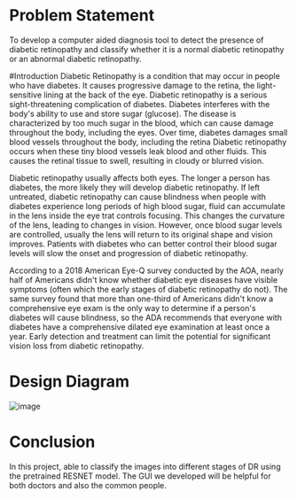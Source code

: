 # Problem Statement
To develop a computer aided diagnosis tool to detect the presence of diabetic  retinopathy and classify whether it is a normal diabetic retinopathy or an abnormal  diabetic retinopathy.

#Introduction
Diabetic Retinopathy is a condition that may occur in people who have diabetes. It causes progressive damage to the retina, the light-sensitive lining at the back of the eye. Diabetic retinopathy is a serious sight-threatening complication of diabetes. Diabetes interferes with the body's ability to use and store sugar (glucose). The disease is characterized by too much sugar in the blood, which can cause damage throughout the body, including the eyes. Over time, diabetes damages small blood vessels throughout the body, including the retina Diabetic retinopathy occurs when these tiny blood vessels leak blood and other fluids. This causes the retinal tissue to swell, resulting in cloudy or blurred vision.

Diabetic retinopathy usually affects both eyes. The longer a person has diabetes, the more likely they will develop diabetic retinopathy. If left untreated, diabetic retinopathy can cause blindness when people with diabetes experience long periods of high blood sugar, fluid can accumulate in the lens inside the eye trat controls focusing. This changes the curvature of the lens, leading to changes in vision. However, once blood sugar levels are controlled, usually the lens will return to its original shape and vision improves. Patients with diabetes who can better control their blood sugar levels will slow the onset and progression of diabetic retinopathy.

According to a 2018 American Eye-Q survey conducted by the AOA, nearly half of Americans didn't know whether diabetic eye diseases have visible symptoms (often which the early stages of diabetic retinopathy do not). The same survey found that more than one-third of Americans didn't know a comprehensive eye exam is the only way to determine if a person's diabetes will cause blindness, so the ADA recommends that everyone with diabetes have a comprehensive dilated eye examination at least once a year. Early detection and treatment can limit the potential for significant vision loss from diabetic retinopathy.

# Design Diagram
![image](https://github.com/SomyanshAvasthi/Retinopathy-Detection-using-ResNet-Model/assets/107310391/77564256-8866-40d4-99ce-3b1554524bc2)

# Conclusion
In this project, able to classify the images into different stages of DR using the pretrained RESNET model. The GUI we developed will be helpful for both doctors and also the common people.


